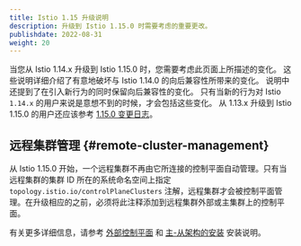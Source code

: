 ```yaml
---
title: Istio 1.15 升级说明
description: 升级到 Istio 1.15.0 时需要考虑的重要更改。
publishdate: 2022-08-31
weight: 20
---
```


当您从 Istio 1.14.x 升级到 Istio 1.15.0 时，您需要考虑此页面上所描述的变化。
这些说明详细介绍了有意地破坏与 Istio 1.14.0 的向后兼容性所带来的变化。
说明中还提到了在引入新行为的同时保留向后兼容性的变化。
只有当新的行为对 Istio `1.14.x` 的用户来说是意想不到的时候，才会包括这些变化。
从 1.13.x 升级到 Istio 1.15.0 的用户还应该参考 [1.15.0 变更日志](/zh/news/releases/1.15.x/announcing-1.15/change-notes/)。

## 远程集群管理 {#remote-cluster-management}

从 Istio 1.15.0 开始，一个远程集群不再由它所连接的控制平面自动管理。只有当远程集群的集群 ID 所在的系统命名空间上指定 `topology.istio.io/controlPlaneClusters` 注解，远程集群才会被控制平面管理。在升级相应的之前，必须将此注释添加到远程集群外部或主集群上的控制平面。

有关更多详细信息，请参考 [外部控制平面](/zh/docs/setup/install/external-controlplane/#register-the-new-cluster) 和 [主-从架构的安装](/zh/docs/setup/install/multicluster/primary-remote/#attach-cluster2-as-a-remote-cluster-of-cluster1) 安装说明。
